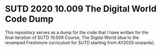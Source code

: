 # SUTD 2020 10.009 The Digital World Code Dump

This repository serves as a dump for the code that I have written for the final iteration of SUTD 10.009 Course, The Digital World (due to the revamped Freshmore curriculum for SUTD starting from AY2020 onwards).
